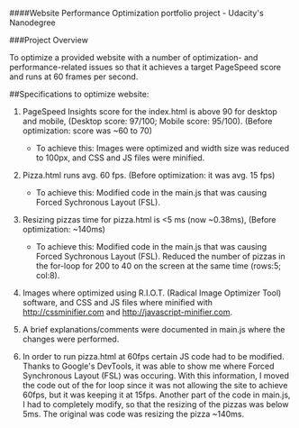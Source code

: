 ####Website Performance Optimization portfolio project - Udacity's Nanodegree

###Project Overview

To optimize a provided website with a number of optimization- and performance-related issues so that it achieves a target PageSpeed score and runs at 60 frames per second.

##Specifications to optimize website:

1) PageSpeed Insights score for the index.html is above 90 for desktop and mobile, (Desktop score: 97/100; Mobile score: 95/100). (Before optimization: score was ~60 to 70)

    * To achieve this: Images were optimized and width size was reduced to 100px, and CSS and JS files
    were minified.

2) Pizza.html runs avg. 60 fps. (Before optimization: it was avg. 15 fps)

    * To achieve this: Modified code in the main.js that was causing Forced Sychronous Layout (FSL).

3) Resizing pizzas time for pizza.html is <5 ms (now ~0.38ms), (Before optimization: ~140ms)

    * To achieve this: Modified code in the main.js that was causing Forced Sychronous Layout (FSL). 
    Reduced the number of pizzas in the for-loop for 200 to 40 on the screen at the same time (rows:5; col:8).

4) Images where optimized using R.I.O.T. (Radical Image Optimizer Tool) software, and CSS and JS files where minified with http://cssminifier.com and http://javascript-minifier.com.

5) A brief explanations/comments were documented in main.js where the changes were performed.

6) In order to run pizza.html at 60fps certain JS code had to be modified. Thanks to Google's DevTools, it was able to show me where Forced Synchronous Layout (FSL) was occuring. With this information, I moved the code out of the for loop since it was not allowing the site to achieve 60fps, but it was keeping it at 15fps. Another part of the code in main.js, I had to completely modify, so that the resizing of the pizzas was below 5ms. The original was code was resizing the pizza ~140ms.
